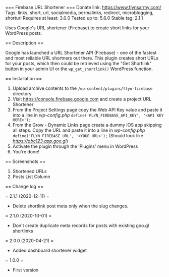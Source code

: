 === Firebase URL Shortener ===
Donate link: https://www.flynsarmy.com/
Tags: links, short, url, socialmedia, permalinks, redirect, microblogging, shorturl
Requires at least: 3.0.0
Tested up to: 5.6.0
Stable tag: 2.1.1

Uses Google's URL shortener (Firebase) to create short links for your WordPress posts.

== Description ==

Google has launched a URL Shortener API (Firebase) - one of the fastest and most reliable URL shortners out there. This plugin creates short URLs for your posts, which then could be retrieved using the "Get Shortlink" button in your admin UI or the `wp_get_shortlink()` WordPress function.

== Installation ==

1. Upload archive contents to the `/wp-content/plugins/flyn-firebase` directory
1. Visit https://console.firebase.google.com and create a project URL Shortener
1. From the Project Settings page copy the Web API Key value and paste it into a line in *wp-config.php* `define('FLYN_FIREBASE_API_KEY', '<API KEY HERE>');`
1. From the Grow - Dynamic Links page create a dummy IOS app skipping all steps. Copy the URL and paste it into a line in *wp-config.php* `define('FLYN_FIREBASE_URL', '<YOUR URL>');` (Should look like *https://abc123.app.goo.gl*)
1. Activate the plugin through the 'Plugins' menu in WordPress
1. You're done!

== Screenshots ==

1. Shortened URLs
2. Posts List Column

== Change log ==

= 2.1.1 (2020-12-11) =
* Delete shortlink post meta only when the slug changes.

= 2.1.0 (2020-10-01) =
* Don't create duplicate meta records for posts with existing goo.gl shortlinks

= 2.0.0 (2020-04-21) =
* Added dashboard shortener widget

= 1.0.0 =
* First version
